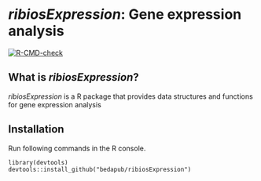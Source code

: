 *ribiosExpression*: Gene expression analysis
===

[![R-CMD-check](https://github.com/bedapub/ribiosExpression/actions/workflows/standard-ci-workflow.yml/badge.svg)](https://github.com/bedapub/ribiosExpression/actions/workflows/standard-ci-workflow.yml)

## What is *ribiosExpression*?

*ribiosExpression* is a R package that provides data structures and functions for gene expression analysis


## Installation

Run following commands in the R console.

```{R}
library(devtools)
devtools::install_github("bedapub/ribiosExpression")
```
